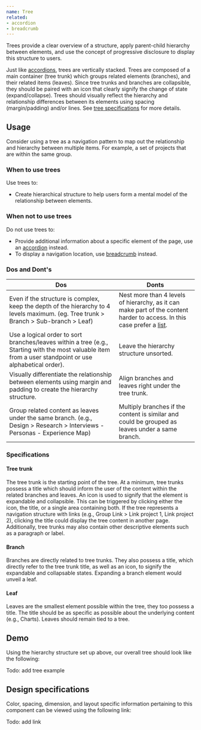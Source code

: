 ```yaml
---
name: Tree
related:
- accordion
- breadcrumb
---
```


Trees provide a clear overview of a structure, apply parent-child hierarchy between elements, and use the concept of progressive disclosure to display this structure to users.

Just like [accordions](/components/accordions), trees are vertically stacked. Trees are composed of a main container (tree trunk) which groups related elements (branches), and their related items (leaves). Since tree trunks and branches are collapsible, they should be paired with an icon that clearly signify the change of state (expand/collapse). Trees should visually reflect the hierarchy and relationship differences between its elements using spacing (margin/padding) and/or lines. See [tree specifications](#specifications) for more details.

## Usage

Consider using a tree as a navigation pattern to map out the relationship and hierarchy between multiple items. For example, a set of projects that are within the same group.

### When to use trees

Use trees to:
* Create hierarchical structure to help users form a mental model of the relationship between elements.

### When not to use trees

Do not use trees to:
*  Provide additional information about a specific element of the page, use an [accordion](/components/accordion) instead.
*  To display a navigation location, use [breadcrumb](/components/breadcrumb) instead.

### Dos and Dont's

| Dos | Donts |
| ------ | ------ |
| Even if the structure is complex, keep the depth of the hierarchy to 4 levels maximum. (eg. Tree trunk > Branch > Sub-branch > Leaf) | Nest more than 4 levels of hierarchy, as it can make part of the content harder to access. In this case prefer a [list](https://design.gitlab.com/components/list). |
| Use a logical order to sort branches/leaves within a tree (e.g., Starting with the most valuable item  from a user standpoint or use alphabetical order). | Leave the hierarchy structure unsorted. | 
| Visually differentiate the relationship between elements using margin and padding to create the hierarchy structure. | Align branches and leaves right under the tree trunk. | 
| Group related content as leaves under the same branch. (e.g., Design > Research > Interviews - Personas - Experience Map) | Multiply branches if the content is similar and could be grouped as leaves under a same branch. |

### Specifications

#### Tree trunk 

The tree trunk is the starting point of the tree. At a minimum, tree trunks possess a title which should inform the user of the content within the related branches and leaves. An icon is used to signify that the element is expandable and collapsible. This can be triggered by clicking either the icon, the title, or a single area containing both. If the tree represents a navigation structure with links (e.g., Group Link > Link project 1, Link project 2), clicking the title could display the tree content in another page. Additionally, tree trunks may also contain other descriptive elements such as a paragraph or label.

#### Branch

Branches are directly related to tree trunks. They also possess a title, which directly refer to the tree trunk title, as well as an icon, to signify the expandable and collapsable states. Expanding a branch element would unveil a leaf.

#### Leaf

Leaves are the smallest element possible within the tree, they too possess a title. The title should be as specific as possible about the underlying content (e.g., Charts). Leaves should remain tied to a tree.

## Demo

Using the hierarchy structure set up above, our overall tree should look like the following:

Todo: add tree example

## Design specifications

Color, spacing, dimension, and layout specific information pertaining to this component can be viewed using the following link:

Todo: add link
